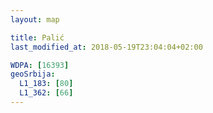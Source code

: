 ```yaml
---
layout: map

title: Palić
last_modified_at: 2018-05-19T23:04:04+02:00

WDPA: [16393]
geoSrbija:
  L1_183: [80]
  L1_362: [66]
---
```

